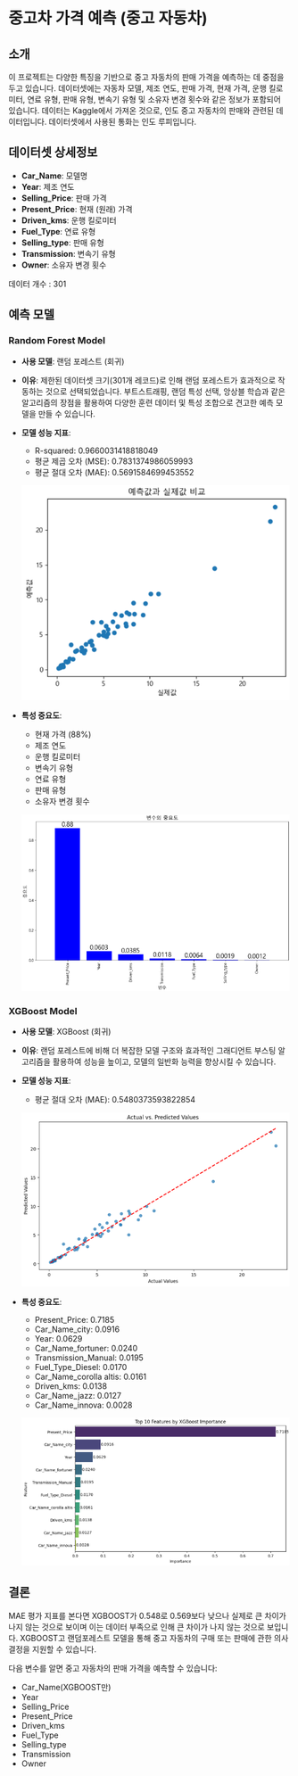 # 중고차 가격 예측 (중고 자동차)

## 소개
이 프로젝트는 다양한 특징을 기반으로 중고 자동차의 판매 가격을 예측하는 데 중점을 두고 있습니다. 데이터셋에는 자동차 모델, 제조 연도, 판매 가격, 현재 가격, 운행 킬로미터, 연료 유형, 판매 유형, 변속기 유형 및 소유자 변경 횟수와 같은 정보가 포함되어 있습니다. 데이터는 Kaggle에서 가져온 것으로, 인도 중고 자동차의 판매와 관련된 데이터입니다. 데이터셋에서 사용된 통화는 인도 루피입니다.

## 데이터셋 상세정보
- **Car_Name**: 모델명
- **Year**: 제조 연도
- **Selling_Price**: 판매 가격
- **Present_Price**: 현재 (원래) 가격
- **Driven_kms**: 운행 킬로미터
- **Fuel_Type**: 연료 유형
- **Selling_type**: 판매 유형
- **Transmission**: 변속기 유형
- **Owner**: 소유자 변경 횟수

데이터 개수 : 301

## 예측 모델
### Random Forest Model
- **사용 모델**: 랜덤 포레스트 (회귀)
- **이유**: 제한된 데이터셋 크기(301개 레코드)로 인해 랜덤 포레스트가 효과적으로 작동하는 것으로 선택되었습니다. 부트스트래핑, 랜덤 특성 선택, 앙상블 학습과 같은 알고리즘의 장점을 활용하여 다양한 훈련 데이터 및 특성 조합으로 견고한 예측 모델을 만들 수 있습니다.

- **모델 성능 지표**:
    - R-squared: 0.9660031418818049
    - 평균 제곱 오차 (MSE): 0.7831374986059993
    - 평균 절대 오차 (MAE): 0.5691584699453552

    ![Alt text](images/image-2.png)

- **특성 중요도**:
    - 현재 가격 (88%)
    - 제조 연도
    - 운행 킬로미터
    - 변속기 유형
    - 연료 유형
    - 판매 유형
    - 소유자 변경 횟수
    
    ![Alt text](images/image-1.png)

### XGBoost Model
- **사용 모델**: XGBoost (회귀)
- **이유**: 랜덤 포레스트에 비해 더 복잡한 모델 구조와 효과적인 그래디언트 부스팅 알고리즘을 활용하여 성능을 높이고, 모델의 일반화 능력을 향상시킬 수 있습니다.

- **모델 성능 지표**:
    - 평균 절대 오차 (MAE): 0.5480373593822854

    ![Alt text](images/image-3.png)

- **특성 중요도**:
    - Present_Price: 0.7185
    - Car_Name_city: 0.0916
    - Year: 0.0629
    - Car_Name_fortuner: 0.0240
    - Transmission_Manual: 0.0195
    - Fuel_Type_Diesel: 0.0170
    - Car_Name_corolla altis: 0.0161
    - Driven_kms: 0.0138
    - Car_Name_jazz: 0.0127
    - Car_Name_innova: 0.0028
    

    ![Alt text](images/image.png)
## 결론
MAE 평가 지표를 본다면 XGBOOST가 0.548로 0.569보다 낮으나 실제로 큰 차이가 나지 않는 것으로 보이며 이는 데이터 부족으로 인해 큰 차이가 나지 않는 것으로 보입니다.
XGBOOST고 랜덤포레스트 모델을 통해 중고 자동차의 구매 또는 판매에 관한 의사 결정을 지원할 수 있습니다.

다음 변수를 알면 중고 자동차의 판매 가격을 예측할 수 있습니다:
- Car_Name(XGBOOST만)
- Year
- Selling_Price
- Present_Price
- Driven_kms
- Fuel_Type
- Selling_type
- Transmission
- Owner
